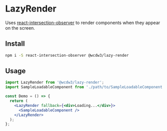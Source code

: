 # LazyRender
Uses [react-intersection-observer](https://www.npmjs.com/package/react-intersection-observer) to render components when they appear on the screen.

## Install

```bash
npm i -S react-intersection-observer @wcdw3/lazy-render
```

## Usage

```jsx
import LazyRender from '@wcdw3/lazy-render';
import SampleLoadableComponent from './path/to/SampleLoadableComponent'; // not exists in package. your component

const Demo = () => {
  return (
    <LazyRender fallback={<div>Loading...</div>}>
      <SampleLoadableComponent />
    </LazyRender>
  );
};
```
